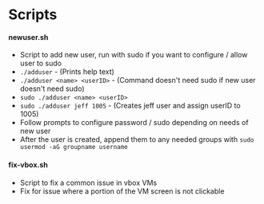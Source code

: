 # Scripts

#### newuser.sh 
 - Script to add new user, run with sudo if you want to configure / allow user to sudo
 - `./adduser` - (Prints help text)
 - `./adduser <name> <userID>` - (Command doesn't need sudo if new user doesn't need sudo)
 - `sudo ./adduser <name> <userID>`
 - `sudo ./adduser jeff 1005` - (Creates jeff user and assign userID to 1005)
 - Follow prompts to configure password / sudo depending on needs of new user 
 - After the user is created, append them to any needed groups with `sudo usermod -aG groupname username` 


#### fix-vbox.sh
 - Script to fix a common issue in vbox VMs
 - Fix for issue where a portion of the VM screen is not clickable

